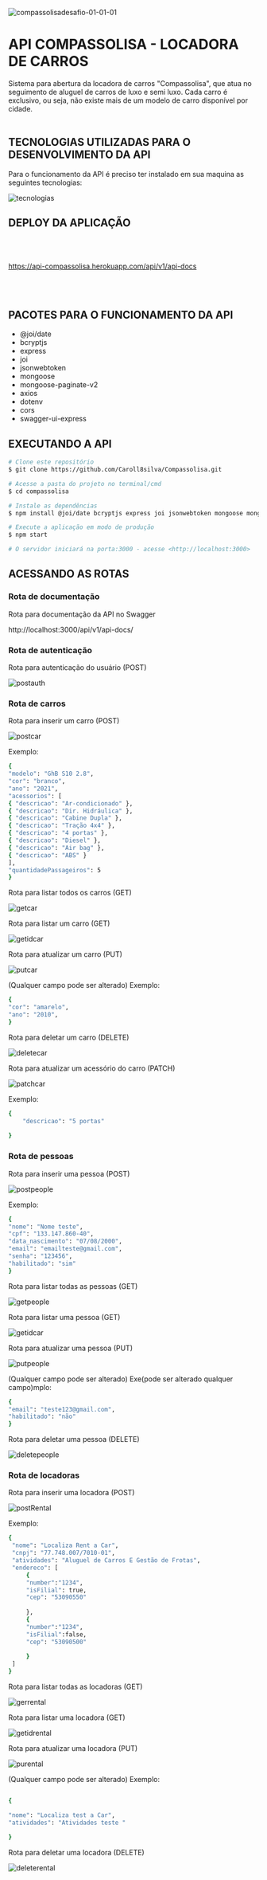 ![compassolisadesafio-01-01-01](https://user-images.githubusercontent.com/63256085/152074640-4050b4af-a802-4793-bbb5-9366ef28c165.png)


# API COMPASSOLISA - LOCADORA DE CARROS

Sistema para abertura da locadora de carros "Compassolisa", que atua no seguimento de aluguel de carros de luxo e semi luxo. Cada carro é exclusivo, ou seja, não existe mais de
um modelo de carro disponível por cidade. 
<br>
<br>

## TECNOLOGIAS UTILIZADAS PARA O DESENVOLVIMENTO DA API

Para o funcionamento da API é preciso ter instalado em sua maquina as seguintes tecnologias: 

![tecnologias](https://user-images.githubusercontent.com/63256085/152076865-cd775e23-e174-4ee3-bcf9-90c30f89acf8.png)

## DEPLOY DA APLICAÇÃO 
<br>
<br>

https://api-compassolisa.herokuapp.com/api/v1/api-docs

<br>
<br>


## PACOTES PARA O FUNCIONAMENTO DA API

- @joi/date
- bcryptjs
- express
- joi
- jsonwebtoken
- mongoose
- mongoose-paginate-v2
- axios
- dotenv
- cors
- swagger-ui-express
## EXECUTANDO A API

```bash
# Clone este repositório
$ git clone https://github.com/Caroll8silva/Compassolisa.git

# Acesse a pasta do projeto no terminal/cmd
$ cd compassolisa

# Instale as dependências
$ npm install @joi/date bcryptjs express joi jsonwebtoken mongoose mongoose-paginate-v2 axios dotenv cors swagger-ui-express

# Execute a aplicação em modo de produção
$ npm start

# O servidor iniciará na porta:3000 - acesse <http://localhost:3000>
```
## ACESSANDO AS ROTAS

### Rota de documentação
Rota para documentação da API no Swagger

http://localhost:3000/api/v1/api-docs/

### Rota de autenticação
Rota para autenticação do usuário (POST)
<br>

![postauth](https://user-images.githubusercontent.com/63256085/152078609-9230bf3a-a92b-4035-8ccd-c75a9d568b1a.PNG)
<br>

### Rota de carros
Rota para inserir um carro (POST)
<br>

![postcar](https://user-images.githubusercontent.com/63256085/152078840-eebdb4b0-41b6-4814-a970-68158915087a.PNG)

Exemplo: 
```bash
{
"modelo": "GhB S10 2.8",
"cor": "branco",
"ano": "2021",
"acessorios": [
{ "descricao": "Ar-condicionado" },
{ "descricao": "Dir. Hidráulica" },
{ "descricao": "Cabine Dupla" },
{ "descricao": "Tração 4x4" },
{ "descricao": "4 portas" },
{ "descricao": "Diesel" },
{ "descricao": "Air bag" },
{ "descricao": "ABS" }
],
"quantidadePassageiros": 5
}
 ```

Rota para listar todos os carros (GET)
<br>

![getcar](https://user-images.githubusercontent.com/63256085/152079052-c25a4cd0-d34b-43dd-911d-82de0443f1bb.PNG)

Rota para listar um carro (GET)
<br>

![getidcar](https://user-images.githubusercontent.com/63256085/152079416-94c59a70-4101-4247-9be9-2af7578ad76c.PNG)

Rota para atualizar um carro (PUT)
<br>

![putcar](https://user-images.githubusercontent.com/63256085/152079575-d47dc50b-8ebf-43ad-bed3-5c9ad8c0b5ba.PNG)

(Qualquer campo pode ser alterado)
Exemplo: 
```bash
{
"cor": "amarelo",
"ano": "2010",
}
 ```
Rota para deletar um carro (DELETE)
<br>

![deletecar](https://user-images.githubusercontent.com/63256085/153996314-d64073c0-b810-46f9-b5b8-0c5a2c07e875.PNG)

Rota para atualizar um acessório do carro (PATCH)
<br>

![patchcar](https://user-images.githubusercontent.com/63256085/153996133-88cbc8ba-6033-45f4-bc1e-925ff6784bfb.png)

Exemplo: 
```bash
{ 
    "descricao": "5 portas" 
    
}
 ```
### Rota de pessoas
Rota para inserir uma pessoa (POST)
<br>

![postpeople](https://user-images.githubusercontent.com/63256085/152080110-a17014d5-7f60-425a-93d3-9f0494d511bc.PNG)

Exemplo:
```bash
{
"nome": "Nome teste",
"cpf": "133.147.860-40",
"data_nascimento": "07/08/2000",
"email": "emailteste@gmail.com",
"senha": "123456",
"habilitado": "sim"
}
 ```

Rota para listar todas as pessoas (GET)
<br>

![getpeople](https://user-images.githubusercontent.com/63256085/152080651-b7db4d80-8f1b-416d-8672-064f5701d677.PNG)

Rota para listar uma pessoa (GET)
<br>

![getidcar](https://user-images.githubusercontent.com/63256085/152080689-75c2d48e-a393-45d8-b436-76e2011e450f.PNG)

Rota para atualizar uma pessoa (PUT)
<br>

![putpeople](https://user-images.githubusercontent.com/63256085/152080711-561edf26-756d-436f-b185-522410ac35ba.PNG)

(Qualquer campo pode ser alterado)
Exe(pode ser alterado qualquer campo)mplo:
```bash
{
"email": "teste123@gmail.com",
"habilitado": "não"
}
 ```
Rota para deletar uma pessoa (DELETE)
<br>

![deletepeople](https://user-images.githubusercontent.com/63256085/152080724-d6e4df03-30a9-4f2d-a264-2ec5e3d39a19.PNG)

### Rota de locadoras

Rota para inserir uma locadora (POST)
<br>

![postRental](https://user-images.githubusercontent.com/63256085/153994863-35665c4c-0484-40c6-bc44-73881f1915bd.PNG)

Exemplo:
```bash
{
 "nome": "Localiza Rent a Car",   
 "cnpj": "77.748.007/7010-01",    
 "atividades": "Aluguel de Carros E Gestão de Frotas",    
 "endereco": [      
     {        
     "number":"1234",        
     "isFilial": true,  
     "cep": "53090550"     
         
     },
     {        
     "number":"1234",        
     "isFilial":false,  
     "cep": "53090500"     
         
     }
 ]
}
 ```
Rota para listar todas as locadoras (GET)
<br>

![gerrental](https://user-images.githubusercontent.com/63256085/153995972-5984f292-c1af-48ec-ac37-a7c17838de5d.PNG)

Rota para listar uma locadora (GET)
<br>

![getidrental](https://user-images.githubusercontent.com/63256085/153995986-87171067-7067-4ea1-a21e-09be84feba5a.png)

Rota para atualizar uma locadora (PUT)
<br>

![purental](https://user-images.githubusercontent.com/63256085/153996012-59207a14-79b4-479a-94f9-b88566d89067.PNG)

(Qualquer campo pode ser alterado)
Exemplo:
```bash

{ 

"nome": "Localiza test a Car", 
"atividades": "Atividades teste "

}
 ```
Rota para deletar uma locadora (DELETE)
<br>

![deleterental](https://user-images.githubusercontent.com/63256085/153996030-78d96224-807f-44fe-bf7f-eb50c0c25a62.PNG)
